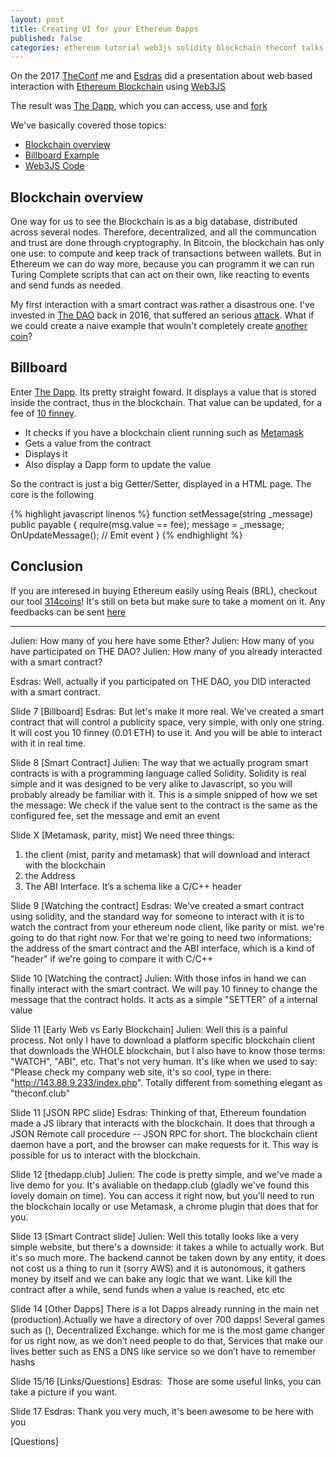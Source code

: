```yaml
---
layout: post
title: Creating UI for your Ethereum Ðapps
published: false
categories: ethereum tutorial web3js solidity blockchain theconf talks
---
```



On the 2017 [TheConf](http://www.theconf.club) me and [Esdras](https://github.com/esdrasedu) did a presentation about web based interaction with [Ethereum Blockchain](https://www.ethereum.org) using [Web3JS](https://github.com/ethereum/web3.js/)

The result was [The Dapp](http://thedapp.club), which you can access, use and [fork](https://github.com/lucca65/thedapp)

We've basically covered those topics:

- [Blockchain overview](#blockchain-overview)
- [Billboard Example](#billboard)
- [Web3JS Code](#web3js)

## Blockchain overview

One way for us to see the Blockchain is as a big database, distributed across several nodes. Therefore, decentralized, and all the communcation and trust are done through cryptography. In Bitcoin, the blockchain has only one use: to compute and keep track of transactions between wallets. But in Ethereum we can do way more, because you can programm it we can run Turing Complete scripts that can act on their own, like reacting to events and send funds as needed.

My first interaction with a smart contract was rather a disastrous one. I've invested in [The DAO](https://daohub.org/) back in 2016, that suffered an serious [attack](https://www.coindesk.com/understanding-dao-hack-journalists/). What if we could create a naive example that wouln't completely create [another coin](https://ethereumclassic.github.io)?

## Billboard

Enter [The Dapp](http://thedapp.club). Its pretty straight foward. It displays a value that is stored inside the contract, thus in the blockchain. That value can be updated, for a fee of [10 finney](http://ethdocs.org/en/latest/ether.html#denominations).

- It checks if you have a blockchain client running such as [Metamask](http://metamask.io)
- Gets a value from the contract
- Displays it
- Also display a Dapp form to update the value

So the contract is just a big Getter/Setter, displayed in a HTML page. The core is the following


{% highlight javascript linenos %}
  function setMessage(string _message) public payable {
    require(msg.value == fee);
    message = _message;
    OnUpdateMessage(); // Emit event
  }
{% endhighlight %}


## Conclusion

If you are interesed in buying Ethereum easily using Reais (BRL), checkout our tool [314coins](https://314coins.com)! It's still on beta but make sure to take a moment on it. Any feedbacks can be sent [here](mailto:contato@314coins.com)

-----------

Julien: How many of you here have some Ether?
Julien: How many of you have participated on THE DAO?
Julien: How many of you already interacted with a smart contract?

Esdras: Well, actually if you participated on THE DAO, you DID interacted with a smart contract.

Slide 7 [Billboard]
Esdras: But let's make it more real. We've created a smart contract that will control a publicity space, very simple, with only one string. It will cost you 10 finney (0.01 ETH) to use it. And you will be able to interact with it in real time.

Slide 8 [Smart Contract]
Julien: The way that we actually program smart contracts is with a programming language called Solidity. Solidity is real simple and it was designed to be very alike to Javascript, so you will probably already be familiar with it. This is a simple snipped of how we set the message: We check if the value sent to the contract is the same as the configured fee, set the message and emit an event

Slide X [Metamask, parity, mist]
We need three things: 
1. the client (mist, parity and metamask) that will download and interact with the blockchain
2. the Address
3. The ABI Interface. It’s a schema like a C/C++ header

Slide 9 [Watching the contract]
Esdras: We've created a smart contract using solidity, and the standard way for someone to interact with it is to watch the contract from your ethereum node client, like parity or mist. we're going to do that right now. For that we're going to need two informations: the address of the smart contract and the ABI interface, which is a kind of "header" if we're going to compare it with C/C++

Slide 10 [Watching the contract]
Julien: With those infos in hand we can finally interact with the smart contract. We will pay 10 finney to change the message that the contract holds. It acts as a simple "SETTER" of a internal value

Slide 11 [Early Web vs Early Blockchain]
Julien: Well this is a painful process. Not only I have to download a platform specific blockchain client that downloads the WHOLE blockchain, but I also have to know those terms: "WATCH", "ABI", etc. That's not very human. It's like when we used to say: "Please check my company web site, it's so cool, type in there: "http://143.88.9.233/index.php". Totally different from something elegant as "theconf.club"

Slide 11 [JSON RPC slide]
Esdras: Thinking of that, Ethereum foundation made a JS library that interacts with the blockchain. It does that through a JSON Remote call procedure -- JSON RPC for short. The blockchain client daemon have a port, and the browser can make requests for it. This way is possible for us to interact with the blockchain.

Slide 12 [thedapp.club]
Julien: The code is pretty simple, and we've made a live demo for you. It's avaliable on thedapp.club (gladly we've found this lovely domain on time). You can access it right now, but you'll need to run the blockchain locally or use Metamask, a chrome plugin that does that for you. 

Slide 13 [Smart Contract slide]
Julien: Well this totally looks like a very simple website, but there's a downside: it takes a while to actually work. But it's so much more. The backend cannot be taken down by any entity, it does not cost us a thing to run it (sorry AWS) and it is autonomous, it gathers money by itself and we can bake any logic that we want. Like kill the contract after a while, send funds when a value is reached, etc etc

Slide 14 [Other Dapps]
There is a lot Dapps already running in the main net (production).Actually we have a directory of over 700 dapps! Several games such as (), Decentralized Exchange. which for me is the most game changer for us right now, as we don’t need people to do that, Services that make our lives better such as ENS a DNS like service so we don’t have to remember hashs

Slide 15/16 [Links/Questions]
Esdras:  Those are some useful links, you can take a picture if you want.

Slide 17
Esdras: Thank you very much, it's been awesome to be here with you

[Questions]

